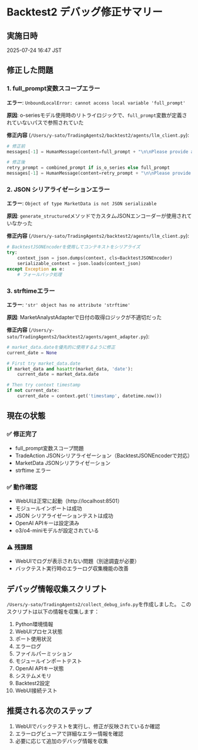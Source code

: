 # Backtest2 デバッグ修正サマリー

## 実施日時
2025-07-24 16:47 JST

## 修正した問題

### 1. full_prompt変数スコープエラー
**エラー**: `UnboundLocalError: cannot access local variable 'full_prompt'`

**原因**: o-seriesモデル使用時のリトライロジックで、`full_prompt`変数が定義されていないパスで参照されていた

**修正内容** (`/Users/y-sato/TradingAgents2/backtest2/agents/llm_client.py`):
```python
# 修正前
messages[-1] = HumanMessage(content=full_prompt + "\n\nPlease provide a detailed response.")

# 修正後
retry_prompt = combined_prompt if is_o_series else full_prompt
messages[-1] = HumanMessage(content=retry_prompt + "\n\nPlease provide a detailed response.")
```

### 2. JSON シリアライゼーションエラー
**エラー**: `Object of type MarketData is not JSON serializable`

**原因**: `generate_structured`メソッドでカスタムJSONエンコーダーが使用されていなかった

**修正内容** (`/Users/y-sato/TradingAgents2/backtest2/agents/llm_client.py`):
```python
# BacktestJSONEncoderを使用してコンテキストをシリアライズ
try:
    context_json = json.dumps(context, cls=BacktestJSONEncoder)
    serializable_context = json.loads(context_json)
except Exception as e:
    # フォールバック処理
```

### 3. strftimeエラー
**エラー**: `'str' object has no attribute 'strftime'`

**原因**: MarketAnalystAdapterで日付の取得ロジックが不適切だった

**修正内容** (`/Users/y-sato/TradingAgents2/backtest2/agents/agent_adapter.py`):
```python
# market_data.dateを優先的に使用するように修正
current_date = None

# First try market_data.date
if market_data and hasattr(market_data, 'date'):
    current_date = market_data.date

# Then try context timestamp
if not current_date:
    current_date = context.get('timestamp', datetime.now())
```

## 現在の状態

### ✅ 修正完了
- full_prompt変数スコープ問題
- TradeAction JSONシリアライゼーション（BacktestJSONEncoderで対応）
- MarketData JSONシリアライゼーション
- strftime エラー

### ✅ 動作確認
- WebUIは正常に起動（http://localhost:8501）
- モジュールインポートは成功
- JSON シリアライゼーションテストは成功
- OpenAI APIキーは設定済み
- o3/o4-miniモデルが設定されている

### ⚠️ 残課題
- WebUIでログが表示されない問題（別途調査が必要）
- バックテスト実行時のエラーログ収集機能の改善

## デバッグ情報収集スクリプト

`/Users/y-sato/TradingAgents2/collect_debug_info.py`を作成しました。
このスクリプトは以下の情報を収集します：

1. Python環境情報
2. WebUIプロセス状態
3. ポート使用状況
4. エラーログ
5. ファイルパーミッション
6. モジュールインポートテスト
7. OpenAI APIキー状態
8. システムメモリ
9. Backtest2設定
10. WebUI接続テスト

## 推奨される次のステップ

1. WebUIでバックテストを実行し、修正が反映されているか確認
2. エラーログビューアで詳細なエラー情報を確認
3. 必要に応じて追加のデバッグ情報を収集
